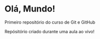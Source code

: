 # Olá, Mundo!
 Primeiro repositório do curso de Git e GitHub

 Repósitório criado durante uma aula ao vivo!
